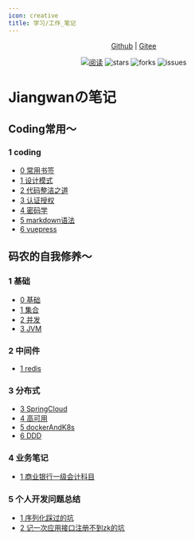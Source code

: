 ```yaml
---
icon: creative
title: 学习/工作_笔记
---
```


<div align="center">
    <p>
        <a href="https://github.com/linzlb/Linzlb_Seehope.git" target="_blank">Github</a> 
        |
        <a href="https://gitee.com/allrandom/Linzlb_Seehope.git" target="_blank">Gitee</a>
    </p>  
    <p>
        <a href="https://gitee.com/allrandom/Linzlb_Seehope.git">
        <img src="https://img.shields.io/badge/阅读-read-brightgreen.svg" alt="阅读" /></a>
        <img src="https://img.shields.io/github/stars/linzlb/Linzlb_Seehope" alt="stars" />
        <img src="https://img.shields.io/github/forks/linzlb/Linzlb_Seehope" alt="forks" />
        <img src="https://img.shields.io/github/issues/linzlb/Linzlb_Seehope" alt="issues" />
    </p>
</div>

# Jiangwanの笔记
## Coding常用～
### 1 coding
* [0 常用书签](./0/0常用书签.md)
* [1 设计模式](./0/1设计模式.md)
* [2 代码整洁之道](./0/2代码整洁之道.md)
* [3 认证授权](./0/3认证授权.md)
* [4 密码学](./0/4密码学.md)
* [5 markdown语法](./0/5markdown语法.md)
* [6 vuepress](./0/6vuepress.md)

## 码农的自我修养～
### 1 基础
* [0 基础](./1/0基础.md)
* [1 集合](./1/1集合.md)
* [2 并发](./1/2并发.md)
* [3 JVM](./1/3JVM.md)
### 2 中间件
* [1 redis](./2/1redis.md)

### 3 分布式
* [3 SpringCloud](./3/3SpringCloud.md)
* [4 高可用](./3/4高可用.md)
* [5 dockerAndK8s](./3/5dockerAndK8s.md)
* [6 DDD](./3/6DDD.md)

### 4 业务笔记
* [1 商业银行一级会计科目](./4/1acsubject.md)

### 5 个人开发问题总结
* [1 序列化踩过的坑](./5/1fastjosn.md)
* [2 记一次应用接口注册不到zk的坑](./5/2接口注册zk.md)
